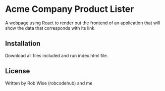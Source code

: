 # Acme Company Product Lister

A webpage using React to render out the frontend of an application that will show the data that corresponds with its link.

## Installation

Download all files included and run index.html file.

## License
Written by Rob Wise (robcodehub) and me
